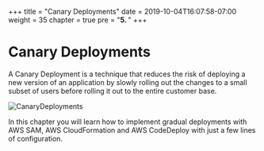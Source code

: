+++
title = "Canary Deployments"
date = 2019-10-04T16:07:58-07:00
weight = 35
chapter = true
pre = "<b>5. </b>"
+++

# Canary Deployments

A Canary Deployment is a technique that reduces the risk of deploying a new version of an application by slowly rolling out the changes to a small subset of users before rolling it out to the entire customer base.

![CanaryDeployments](/images/serverless-cicd/canary-deployments.png)

In this chapter you will learn how to implement gradual deployments with AWS SAM, AWS CloudFormation and AWS CodeDeploy with just a few lines of configuration. 